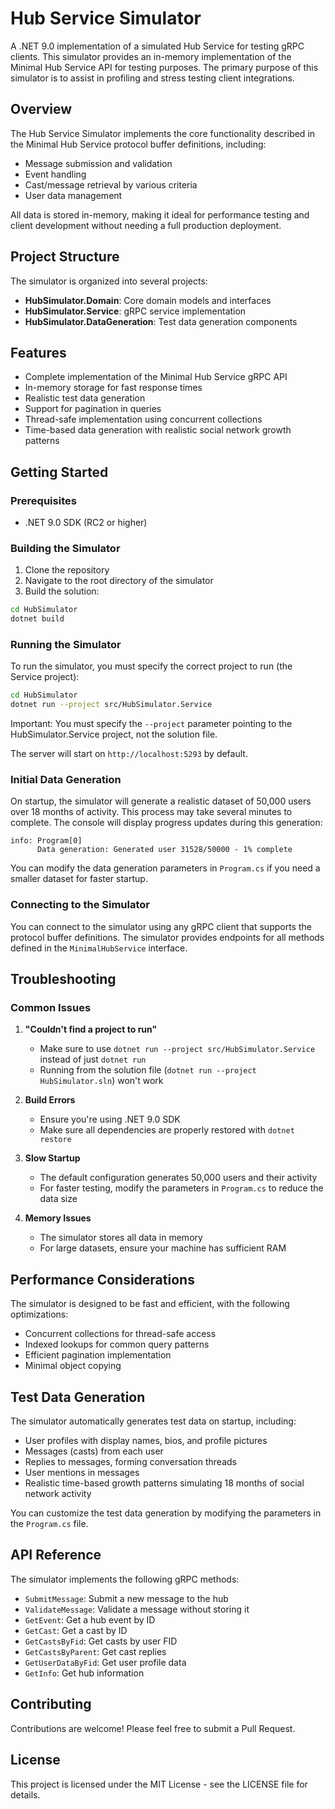 # Hub Service Simulator

A .NET 9.0 implementation of a simulated Hub Service for testing gRPC clients. This simulator provides an in-memory implementation of the Minimal Hub Service API for testing purposes. The primary purpose of this simulator is to assist in profiling and stress testing client integrations.

## Overview

The Hub Service Simulator implements the core functionality described in the Minimal Hub Service protocol buffer definitions, including:

- Message submission and validation
- Event handling
- Cast/message retrieval by various criteria
- User data management

All data is stored in-memory, making it ideal for performance testing and client development without needing a full production deployment.

## Project Structure

The simulator is organized into several projects:

- **HubSimulator.Domain**: Core domain models and interfaces
- **HubSimulator.Service**: gRPC service implementation
- **HubSimulator.DataGeneration**: Test data generation components

## Features

- Complete implementation of the Minimal Hub Service gRPC API
- In-memory storage for fast response times
- Realistic test data generation
- Support for pagination in queries
- Thread-safe implementation using concurrent collections
- Time-based data generation with realistic social network growth patterns

## Getting Started

### Prerequisites

- .NET 9.0 SDK (RC2 or higher)

### Building the Simulator

1. Clone the repository
2. Navigate to the root directory of the simulator
3. Build the solution:

```bash
cd HubSimulator
dotnet build
```

### Running the Simulator

To run the simulator, you must specify the correct project to run (the Service project):

```bash
cd HubSimulator
dotnet run --project src/HubSimulator.Service
```

Important: You must specify the `--project` parameter pointing to the HubSimulator.Service project, not the solution file.

The server will start on `http://localhost:5293` by default.

### Initial Data Generation

On startup, the simulator will generate a realistic dataset of 50,000 users over 18 months of activity. This process may take several minutes to complete. The console will display progress updates during this generation:

```
info: Program[0]
      Data generation: Generated user 31528/50000 - 1% complete
```

You can modify the data generation parameters in `Program.cs` if you need a smaller dataset for faster startup.

### Connecting to the Simulator

You can connect to the simulator using any gRPC client that supports the protocol buffer definitions. The simulator provides endpoints for all methods defined in the `MinimalHubService` interface.

## Troubleshooting

### Common Issues

1. **"Couldn't find a project to run"**
   - Make sure to use `dotnet run --project src/HubSimulator.Service` instead of just `dotnet run`
   - Running from the solution file (`dotnet run --project HubSimulator.sln`) won't work

2. **Build Errors**
   - Ensure you're using .NET 9.0 SDK
   - Make sure all dependencies are properly restored with `dotnet restore`

3. **Slow Startup**
   - The default configuration generates 50,000 users and their activity
   - For faster testing, modify the parameters in `Program.cs` to reduce the data size

4. **Memory Issues**
   - The simulator stores all data in memory
   - For large datasets, ensure your machine has sufficient RAM

## Performance Considerations

The simulator is designed to be fast and efficient, with the following optimizations:

- Concurrent collections for thread-safe access
- Indexed lookups for common query patterns
- Efficient pagination implementation
- Minimal object copying

## Test Data Generation

The simulator automatically generates test data on startup, including:

- User profiles with display names, bios, and profile pictures
- Messages (casts) from each user
- Replies to messages, forming conversation threads
- User mentions in messages
- Realistic time-based growth patterns simulating 18 months of social network activity

You can customize the test data generation by modifying the parameters in the `Program.cs` file.

## API Reference

The simulator implements the following gRPC methods:

- `SubmitMessage`: Submit a new message to the hub
- `ValidateMessage`: Validate a message without storing it
- `GetEvent`: Get a hub event by ID
- `GetCast`: Get a cast by ID
- `GetCastsByFid`: Get casts by user FID
- `GetCastsByParent`: Get cast replies
- `GetUserDataByFid`: Get user profile data
- `GetInfo`: Get hub information

## Contributing

Contributions are welcome! Please feel free to submit a Pull Request.

## License

This project is licensed under the MIT License - see the LICENSE file for details. 